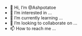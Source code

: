 - 👋 Hi, I’m @Ashpotatoe
- 👀 I’m interested in ...
- 🌱 I’m currently learning ...
- 💞️ I’m looking to collaborate on ...
- 📫 How to reach me ...

<!---
Ashpotatoe/Ashpotatoe is a ✨ special ✨ repository because its `README.md` (this file) appears on your GitHub profile.
You can click the Preview link to take a look at your changes.
--->
